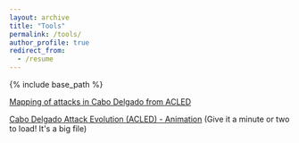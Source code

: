 ```yaml
---
layout: archive
title: "Tools"
permalink: /tools/
author_profile: true
redirect_from:
  - /resume
---
```


{% include base_path %}

[Mapping of attacks in Cabo Delgado from ACLED](https://cabodelgado-803628770547.europe-west1.run.app)

[Cabo Delgado Attack Evolution (ACLED) - Animation](https://www.dropbox.com/scl/fi/w9xnhrbegcjleipxzraeu/islamic_groups_animation.html?rlkey=f40zvdhgd7pv6iw4vg5ptrhfo&e=1&st=e7o9ermd&dl=0) (Give it a minute or two to load! It's a big file)
